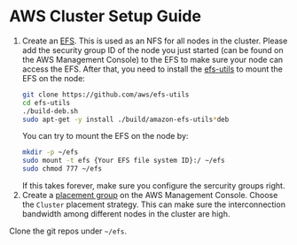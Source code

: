 # AWS Cluster Setup Guide

1. Create an [EFS](https://console.aws.amazon.com/efs). This is used as an NFS for all nodes in the cluster. Please add the security group ID of the node you just started (can be found on the AWS Management Console) to the EFS to make sure your node can access the EFS. After that, you need to install the [efs-utils](https://docs.aws.amazon.com/efs/latest/ug/installing-other-distro.html) to mount the EFS on the node:
   ```bash
   git clone https://github.com/aws/efs-utils
   cd efs-utils
   ./build-deb.sh
   sudo apt-get -y install ./build/amazon-efs-utils*deb
   ```
   You can try to mount the EFS on the node by:
   ```bash
   mkdir -p ~/efs
   sudo mount -t efs {Your EFS file system ID}:/ ~/efs
   sudo chmod 777 ~/efs
   ```
   If this takes forever, make sure you configure the sercurity groups right.
2. Create a [placement group](https://docs.aws.amazon.com/AWSEC2/latest/UserGuide/placement-groups.html) on the AWS Management Console. Choose the `Cluster` placement strategy. This can make sure the interconnection bandwidth among different nodes in the cluster are high.


Clone the git repos under `~/efs`.

